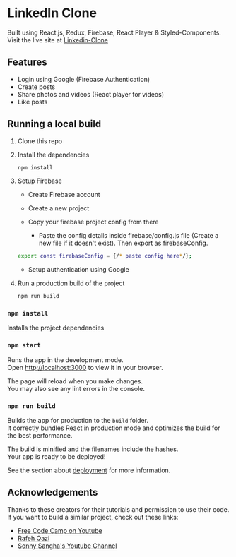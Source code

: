 # LinkedIn Clone

Built using React.js, Redux, Firebase, React Player & Styled-Components. Visit the live site at [Linkedin-Clone](linkedin-clone.up.railway.app)

## Features

-   Login using Google (Firebase Authentication)
-   Create posts
-   Share photos and videos (React player for videos)
-   Like posts

## Running a local build

1. Clone this repo

2. Install the dependencies

    ```bash
    npm install
    ```
3. Setup Firebase

    - Create Firebase account
    - Create a new project
    - Copy your firebase project config from there

        - Paste the config details inside firebase/config.js file (Create a new file if it doesn't exist). Then export as firebaseConfig.

    ```bash
    export const firebaseConfig = {/* paste config here*/};
    ```

    - Setup authentication using Google

4. Run a production build of the project
    ```bash
    npm run build
    ```

### `npm install`

Installs the project dependencies

### `npm start`

Runs the app in the development mode.\
Open [http://localhost:3000](http://localhost:3000) to view it in your browser.

The page will reload when you make changes.\
You may also see any lint errors in the console.

### `npm run build`

Builds the app for production to the `build` folder.\
It correctly bundles React in production mode and optimizes the build for the best performance.

The build is minified and the filenames include the hashes.\
Your app is ready to be deployed!

See the section about [deployment](https://facebook.github.io/create-react-app/docs/deployment) for more information.

## Acknowledgements

Thanks to these creators for their tutorials and permission to use their code. If you want to build a similar project, check out these links:

-   [Free Code Camp on Youtube](https://www.youtube.com/watch?v=HimR8Xtz17U&pp=ygUObGlua2VkaW4gY2xvbmU%3D)
-   [Rafeh Qazi](https://github.com/CleverProgrammers)
-   [Sonny Sangha's Youtube Channel](https://www.youtube.com/@SonnySangha/featured)